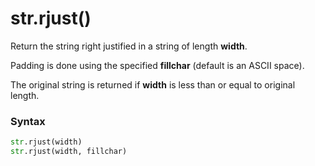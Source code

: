 # str.rjust()

Return the string right justified in a string of length **width**.

Padding is done using the specified **fillchar** (default is an ASCII space).

The original string is returned if **width** is less than or equal to original length.

### Syntax

```python
str.rjust(width)
str.rjust(width, fillchar)
```